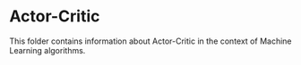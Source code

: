 # Actor-Critic

This folder contains information about Actor-Critic in the context of Machine Learning algorithms.